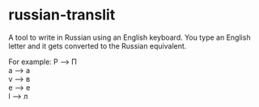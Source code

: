 # russian-translit

A tool to write in Russian using an English keyboard. You type an English letter and it gets converted to the Russian equivalent.

For example: 
  P --> П  
  a --> а  
  v --> в  
  e --> е  
  l --> л  
